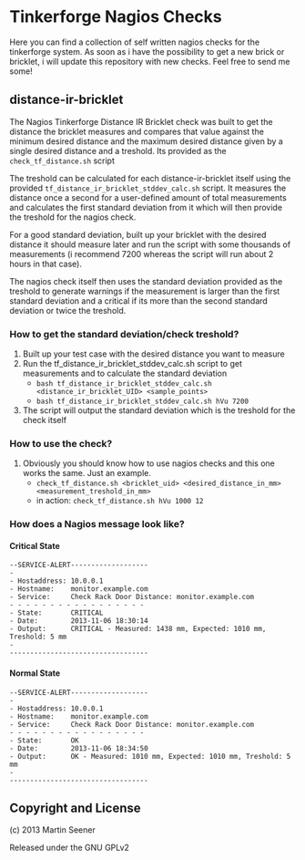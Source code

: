 # Tinkerforge Nagios Checks

Here you can find a collection of self written nagios checks for the tinkerforge system.
As soon as i have the possibility to get a new brick or bricklet, i will update this repository
with new checks. Feel free to send me some!

## distance-ir-bricklet

The Nagios Tinkerforge Distance IR Bricklet check was built to get the distance the bricklet measures
and compares that value against the minimum desired distance and the maximum desired distance given by
a single desired distance and a treshold. Its provided as the `check_tf_distance.sh` script

The treshold can be calculated for each distance-ir-bricklet itself using the provided `tf_distance_ir_bricklet_stddev_calc.sh`
script. It measures the distance once a second for a user-defined amount of total measurements and calculates the first standard
deviation from it which will then provide the treshold for the nagios check.

For a good standard deviation, built up your bricklet with the desired distance it should measure later and run the script with some thousands of measurements (i recommend 7200 whereas the script will run about 2 hours in that case).

The nagios check itself then uses the standard deviation provided as the treshold to generate warnings if the measurement is larger than the first standard deviation and a critical if its more than the second standard deviation or twice the treshold.

### How to get the standard deviation/check treshold?

1. Built up your test case with the desired distance you want to measure
2. Run the tf_distance_ir_bricklet_stddev_calc.sh script to get measurements and to calculate the standard deviation
    - `bash tf_distance_ir_bricklet_stddev_calc.sh <distance_ir_bricklet_UID> <sample_points>`
    - `bash tf_distance_ir_bricklet_stddev_calc.sh hVu 7200`
3. The script will output the standard deviation which is the treshold for the check itself

### How to use the check?

1. Obviously you should know how to use nagios checks and this one works the same. Just an example.
    - `check_tf_distance.sh <bricklet_uid> <desired_distance_in_mm> <measurement_treshold_in_mm>`
    - in action: `check_tf_distance.sh hVu 1000 12`

### How does a Nagios message look like?

#### Critical State

```
--SERVICE-ALERT-------------------
-
- Hostaddress: 10.0.0.1
- Hostname:    monitor.example.com
- Service:     Check Rack Door Distance: monitor.example.com
- - - - - - - - - - - - - - - - -
- State:       CRITICAL
- Date:        2013-11-06 18:30:14
- Output:      CRITICAL - Measured: 1438 mm, Expected: 1010 mm, Treshold: 5 mm
-
----------------------------------
```

#### Normal State

```
--SERVICE-ALERT-------------------
-
- Hostaddress: 10.0.0.1
- Hostname:    monitor.example.com
- Service:     Check Rack Door Distance: monitor.example.com
- - - - - - - - - - - - - - - - -
- State:       OK
- Date:        2013-11-06 18:34:50
- Output:      OK - Measured: 1010 mm, Expected: 1010 mm, Treshold: 5 mm
-
----------------------------------
```

## Copyright and License

(c) 2013 Martin Seener

Released under the GNU GPLv2